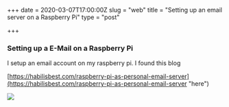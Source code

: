 +++
date = 2020-03-07T17:00:00Z
slug = "web"
title = "Setting up an email server on a Raspberry Pi"
type = "post"

+++
### Setting up a E-Mail on a Raspberry Pi 

I setup an email account on my raspberry pi. I found this blog 

[https://habilisbest.com/raspberry-pi-as-personal-email-server](https://habilisbest.com/raspberry-pi-as-personal-email-server "here")

![](/media/email.png)